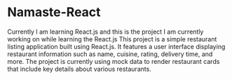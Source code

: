 # Namaste-React
Currently I am learning React.js and this is the project I am currently working on while learning the React.js
This project is a simple restaurant listing application built using React.js. It features a user interface displaying restaurant information such as name, cuisine, rating, delivery time, and more. The project is currently using mock data to render restaurant cards that include key details about various restaurants.
